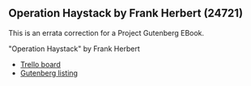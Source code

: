 ## Operation Haystack by Frank Herbert (24721) ##

This is an errata correction for a Project Gutenberg EBook.

"Operation Haystack" by Frank Herbert

- [Trello board](https://trello.com/b/FgOGJiAO/pg-errata-operation-haystack)
- [Gutenberg listing](https://www.gutenberg.org/ebooks/24721)

